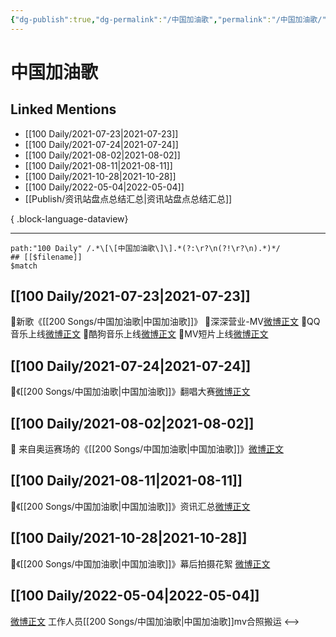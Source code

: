 ```yaml
---
{"dg-publish":true,"dg-permalink":"/中国加油歌","permalink":"/中国加油歌/","created":"2022-12-04T16:26:25.000+08:00","updated":"2023-04-10T15:30:52.000+08:00"}
---
```


# 中国加油歌

## Linked Mentions
- [[100 Daily/2021-07-23\|2021-07-23]]
- [[100 Daily/2021-07-24\|2021-07-24]]
- [[100 Daily/2021-08-02\|2021-08-02]]
- [[100 Daily/2021-08-11\|2021-08-11]]
- [[100 Daily/2021-10-28\|2021-10-28]]
- [[100 Daily/2022-05-04\|2022-05-04]]
- [[Publish/资讯站盘点总结汇总\|资讯站盘点总结汇总]]

{ .block-language-dataview}

---

```expander
path:"100 Daily" /.*\[\[中国加油歌\]\].*(?:\r?\n(?!\r?\n).*)*/
## [[$filename]]
$match
```
## [[100 Daily/2021-07-23\|2021-07-23]]
🌟新歌《[[200 Songs/中国加油歌\|中国加油歌]]》
💫深深营业-MV[微博正文](https://m.weibo.cn/6466290670/4662151212176133)
💫QQ音乐上线[微博正文](https://m.weibo.cn/6466290670/4662063966460782)
💫酷狗音乐上线[微博正文](https://m.weibo.cn/6466290670/4662065194864578)
💫MV短片上线[微博正文](https://m.weibo.cn/6466290670/4662139752548335)
## [[100 Daily/2021-07-24\|2021-07-24]]
🌟《[[200 Songs/中国加油歌\|中国加油歌]]》翻唱大赛[微博正文](https://m.weibo.cn/6466290670/4662402337213632)
## [[100 Daily/2021-08-02\|2021-08-02]]
🌟 来自奥运赛场的《[[200 Songs/中国加油歌\|中国加油歌]]》[微博正文](https://m.weibo.cn/6466290670/4665830988324832)

## [[100 Daily/2021-08-11\|2021-08-11]]
🎵《[[200 Songs/中国加油歌\|中国加油歌]]》资讯汇总[微博正文](https://m.weibo.cn/6466290670/4669106709857409)

## [[100 Daily/2021-10-28\|2021-10-28]]
🌟《[[200 Songs/中国加油歌\|中国加油歌]]》幕后拍摄花絮 [微博正文](https://m.weibo.cn/6466290670/4697264666181707)
## [[100 Daily/2022-05-04\|2022-05-04]]
[微博正文](https://m.weibo.cn/6335059267/4765424023504184) 工作人员[[200 Songs/中国加油歌\|中国加油歌]]mv合照搬运
<-->